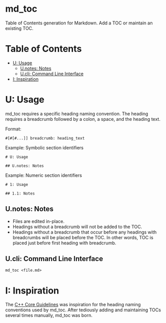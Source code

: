 # md_toc

Table of Contents generation for Markdown.  Add a TOC or maintain an existing TOC.

# Table of Contents

* [U: Usage](#u)
    * [U.notes: Notes](#u-notes)
    * [U.cli: Command Line Interface](#u-cli)
* [I: Inspiration](#i)

# <div id='u'/> U: Usage

md_toc requires a specific heading naming convention.  The heading requires a breadcrumb followed by a colon, a space, and the heading text.

Format:

    #[#[#...]] breadcrumb: heading_text

Example: Symbolic section identifiers

    # U: Usage

    ## U.notes: Notes

Example: Numeric section identifiers

    # 1: Usage

    ## 1.1: Notes

## <div id='u-notes'/> U.notes: Notes

* Files are edited in-place.
* Headings without a breadcrumb will not be added to the TOC.
* Headings without a breadcrumb that occur before any headings with breadcrumbs will be placed before the TOC.  In other words, TOC is placed just before first heading with breadcrumb.

## <div id='u-cli'/> U.cli: Command Line Interface

    md_toc <file.md>

# <div id='i'/> I: Inspiration

The [C++ Core Guidelines](https://github.com/isocpp/CppCoreGuidelines/blob/master/CppCoreGuidelines.md) was inspiration for the heading naming conventions used by md_toc.  After tediously adding and maintaining TOCs several times manually, md_toc was born.